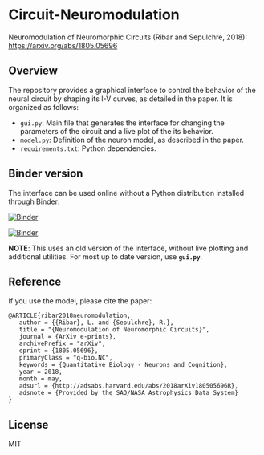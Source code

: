 # Circuit-Neuromodulation
Neuromodulation of Neuromorphic Circuits (Ribar and Sepulchre, 2018): https://arxiv.org/abs/1805.05696

## Overview
The repository provides a graphical interface to control the behavior of the neural circuit by shaping its I-V curves, as detailed in the paper. It is organized as follows:
- `gui.py`: Main file that generates the interface for changing the parameters of the circuit and a live plot of the its behavior.
- `model.py`: Definition of the neuron model, as described in the paper.
- `requirements.txt`: Python dependencies.

## Binder version
The interface can be used online without a Python distribution installed through Binder:

[![Binder](https://mybinder.org/badge.svg)](https://mybinder.org/v2/gh/lukaribar/Bursting-Circuit/master?filepath=gui_notebook.ipynb)

[![Binder](https://mybinder.org/badge.svg)](https://mybinder.org/v2/gh/lukaribar/Circuit-Neuromodulation/master?filepath=gui_old_notebook.ipynb)

**NOTE**: This uses an old version of the interface, without live plotting and additional utilities. For most up to date version, use **`gui.py`**.

## Reference
If you use the model, please cite the paper:

```
@ARTICLE{ribar2018neuromodulation,
   author = {{Ribar}, L. and {Sepulchre}, R.},
   title = "{Neuromodulation of Neuromorphic Circuits}",
   journal = {ArXiv e-prints},
   archivePrefix = "arXiv",
   eprint = {1805.05696},
   primaryClass = "q-bio.NC",
   keywords = {Quantitative Biology - Neurons and Cognition},
   year = 2018,
   month = may,
   adsurl = {http://adsabs.harvard.edu/abs/2018arXiv180505696R},
   adsnote = {Provided by the SAO/NASA Astrophysics Data System}
}
```
## License
MIT
